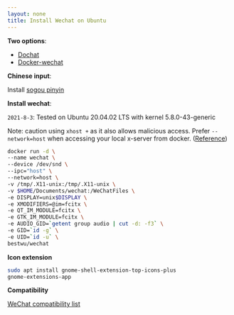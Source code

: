 ```yaml
---
layout: none
title: Install Wechat on Ubuntu
---
```


**Two options**:

+ [Dochat](https://github.com/huan/docker-wechat)
+ [Docker-wechat](https://github.com/top-bettercode/docker-wechat)

**Chinese input**:

Install [sogou pinyin](https://pinyin.sogou.com/linux/help.php)

**Install wechat**:

`2021-8-3`: Tested on Ubuntu 20.04.02 LTS with kernel 5.8.0-43-generic

Note: caution using `xhost +` as it also allows malicious access. Prefer `--network=host` when accessing your local x-server from docker. ([Reference](https://github.com/top-bettercode/docker-wechat))


```bash
docker run -d \
--name wechat \
--device /dev/snd \
--ipc="host" \
--network=host \
-v /tmp/.X11-unix:/tmp/.X11-unix \
-v $HOME/Documents/wechat:/WeChatFiles \
-e DISPLAY=unix$DISPLAY \
-e XMODIFIERS=@im=fcitx \
-e QT_IM_MODULE=fcitx \
-e GTK_IM_MODULE=fcitx \
-e AUDIO_GID=`getent group audio | cut -d: -f3` \
-e GID=`id -g` \
-e UID=`id -u` \
bestwu/wechat
```

**Icon extension**

```bash
sudo apt install gnome-shell-extension-top-icons-plus
gnome-extensions-app
```

**Compatibility**

[WeChat compatibility list](https://github.com/countstarlight/deepin-wine-wechat-arch#%E5%85%BC%E5%AE%B9%E6%80%A7%E8%AE%B0%E5%BD%95)